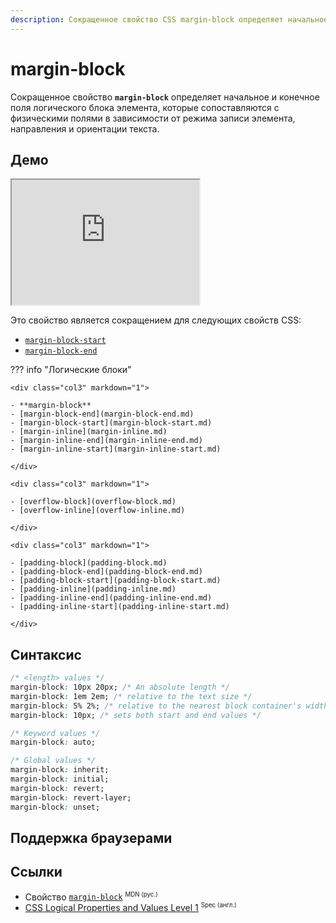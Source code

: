```yaml
---
description: Сокращенное свойство CSS margin-block определяет начальное и конечное поля логического блока элемента, которые сопоставляются с физическими полями в зависимости от режима записи элемента, направления и ориентации текста.
---
```


# margin-block

Сокращенное свойство **`margin-block`** определяет начальное и конечное поля логического блока элемента, которые сопоставляются с физическими полями в зависимости от режима записи элемента, направления и ориентации текста.

## Демо

<iframe class="interactive is-default-height" height="200" src="https://interactive-examples.mdn.mozilla.net/pages/css/margin-block.html" title="MDN Web Docs Interactive Example" loading="lazy" data-readystate="complete"></iframe>

Это свойство является сокращением для следующих свойств CSS:

- [`margin-block-start`](margin-block-start.md)
- [`margin-block-end`](margin-block-end.md)

??? info "Логические блоки"

    <div class="col3" markdown="1">

    - **margin-block**
    - [margin-block-end](margin-block-end.md)
    - [margin-block-start](margin-block-start.md)
    - [margin-inline](margin-inline.md)
    - [margin-inline-end](margin-inline-end.md)
    - [margin-inline-start](margin-inline-start.md)

    </div>

    <div class="col3" markdown="1">

    - [overflow-block](overflow-block.md)
    - [overflow-inline](overflow-inline.md)

    </div>

    <div class="col3" markdown="1">

    - [padding-block](padding-block.md)
    - [padding-block-end](padding-block-end.md)
    - [padding-block-start](padding-block-start.md)
    - [padding-inline](padding-inline.md)
    - [padding-inline-end](padding-inline-end.md)
    - [padding-inline-start](padding-inline-start.md)

    </div>

## Синтаксис

```css
/* <length> values */
margin-block: 10px 20px; /* An absolute length */
margin-block: 1em 2em; /* relative to the text size */
margin-block: 5% 2%; /* relative to the nearest block container's width */
margin-block: 10px; /* sets both start and end values */

/* Keyword values */
margin-block: auto;

/* Global values */
margin-block: inherit;
margin-block: initial;
margin-block: revert;
margin-block: revert-layer;
margin-block: unset;
```

## Поддержка браузерами

<p class="ciu_embed" data-feature="mdn-css__properties__margin-block" data-periods="future_1,current,past_1,past_2" data-accessible-colours="false"></p>

## Ссылки

- Свойство [`margin-block`](https://developer.mozilla.org/ru/docs/Web/CSS/margin-block) <sup><small>MDN (рус.)</small></sup>
- [CSS Logical Properties and Values Level 1](https://w3c.github.io/csswg-drafts/css-logical/#propdef-margin-block) <sup><small>Spec (англ.)</small></sup>
